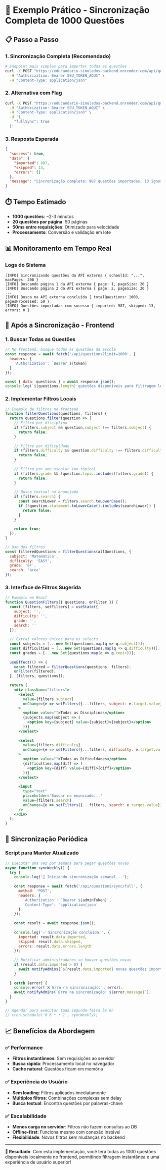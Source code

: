 # 🚀 Exemplo Prático - Sincronização Completa de 1000 Questões

## 📋 Passo a Passo

### 1. Sincronização Completa (Recomendado)

```bash
# Endpoint mais simples para importar todas as questões
curl -X POST "https://educandario-simulados-backend.onrender.com/api/questions/sync/full" \
  -H "Authorization: Bearer SEU_TOKEN_AQUI" \
  -H "Content-Type: application/json"
```

### 2. Alternativa com Flag

```bash
curl -X POST "https://educandario-simulados-backend.onrender.com/api/questions/sync" \
  -H "Authorization: Bearer SEU_TOKEN_AQUI" \
  -H "Content-Type: application/json" \
  -d '{
    "fullSync": true
  }'
```

### 3. Resposta Esperada

```json
{
  "success": true,
  "data": {
    "imported": 987,
    "skipped": 13,
    "errors": []
  },
  "message": "Sincronização completa: 987 questões importadas, 13 ignoradas"
}
```

## ⏱️ Tempo Estimado

- **1000 questões**: ~2-3 minutos
- **20 questões por página**: 50 páginas
- **50ms entre requisições**: Otimizado para velocidade
- **Processamento**: Conversão e validação em lote

## 📊 Monitoramento em Tempo Real

### Logs do Sistema
```
[INFO] Sincronizando questões da API externa { schoolId: "...", maxPages: 200 }
[INFO] Buscando página 1 da API externa { page: 1, pageSize: 20 }
[INFO] Buscando página 2 da API externa { page: 2, pageSize: 20 }
...
[INFO] Busca na API externa concluída { totalQuestions: 1000, pagesProcessed: 50 }
[INFO] Questões importadas com sucesso { imported: 987, skipped: 13, errors: 0 }
```

## 🎯 Após a Sincronização - Frontend

### 1. Buscar Todas as Questões

```javascript
// No frontend, busque todas as questões da escola
const response = await fetch('/api/questions?limit=1000', {
  headers: {
    'Authorization': `Bearer ${token}`
  }
});

const { data: questions } = await response.json();
console.log(`${questions.length} questões disponíveis para filtragem local`);
```

### 2. Implementar Filtros Locais

```javascript
// Exemplo de filtros no frontend
function filterQuestions(questions, filters) {
  return questions.filter(question => {
    // Filtro por disciplina
    if (filters.subject && question.subject !== filters.subject) {
      return false;
    }
    
    // Filtro por dificuldade
    if (filters.difficulty && question.difficulty !== filters.difficulty) {
      return false;
    }
    
    // Filtro por ano escolar (no tópico)
    if (filters.grade && !question.topic.includes(filters.grade)) {
      return false;
    }
    
    // Busca textual no enunciado
    if (filters.search) {
      const searchLower = filters.search.toLowerCase();
      if (!question.statement.toLowerCase().includes(searchLower)) {
        return false;
      }
    }
    
    return true;
  });
}

// Uso dos filtros
const filteredQuestions = filterQuestions(allQuestions, {
  subject: 'Matemática',
  difficulty: 'EASY',
  grade: '6º',
  search: 'área'
});
```

### 3. Interface de Filtros Sugerida

```jsx
// Exemplo em React
function QuestionFilters({ questions, onFilter }) {
  const [filters, setFilters] = useState({
    subject: '',
    difficulty: '',
    grade: '',
    search: ''
  });
  
  // Extrai valores únicos para os selects
  const subjects = [...new Set(questions.map(q => q.subject))];
  const difficulties = [...new Set(questions.map(q => q.difficulty))];
  const grades = [...new Set(questions.map(q => q.topic))];
  
  useEffect(() => {
    const filtered = filterQuestions(questions, filters);
    onFilter(filtered);
  }, [filters, questions]);
  
  return (
    <div className="filters">
      <select 
        value={filters.subject} 
        onChange={e => setFilters({...filters, subject: e.target.value})}
      >
        <option value="">Todas as Disciplinas</option>
        {subjects.map(subject => (
          <option key={subject} value={subject}>{subject}</option>
        ))}
      </select>
      
      <select 
        value={filters.difficulty} 
        onChange={e => setFilters({...filters, difficulty: e.target.value})}
      >
        <option value="">Todas as Dificuldades</option>
        {difficulties.map(diff => (
          <option key={diff} value={diff}>{diff}</option>
        ))}
      </select>
      
      <input 
        type="text"
        placeholder="Buscar no enunciado..."
        value={filters.search}
        onChange={e => setFilters({...filters, search: e.target.value})}
      />
    </div>
  );
}
```

## 🔄 Sincronização Periódica

### Script para Manter Atualizado

```javascript
// Executar uma vez por semana para pegar questões novas
async function syncWeekly() {
  try {
    console.log('🔄 Iniciando sincronização semanal...');
    
    const response = await fetch('/api/questions/sync/full', {
      method: 'POST',
      headers: {
        'Authorization': `Bearer ${adminToken}`,
        'Content-Type': 'application/json'
      }
    });
    
    const result = await response.json();
    
    console.log('✅ Sincronização concluída:', {
      imported: result.data.imported,
      skipped: result.data.skipped,
      errors: result.data.errors.length
    });
    
    // Notificar administradores se houver questões novas
    if (result.data.imported > 0) {
      await notifyAdmins(`${result.data.imported} novas questões importadas!`);
    }
    
  } catch (error) {
    console.error('❌ Erro na sincronização:', error);
    await notifyAdmins(`Erro na sincronização: ${error.message}`);
  }
}

// Agendar para executar toda segunda-feira às 6h
// cron.schedule('0 6 * * 1', syncWeekly);
```

## 📈 Benefícios da Abordagem

### ✅ Performance
- **Filtros instantâneos**: Sem requisições ao servidor
- **Busca rápida**: Processamento local no navegador
- **Cache natural**: Questões ficam em memória

### ✅ Experiência do Usuário
- **Sem loading**: Filtros aplicados imediatamente
- **Múltiplos filtros**: Combinações complexas sem delay
- **Busca textual**: Encontra questões por palavras-chave

### ✅ Escalabilidade
- **Menos carga no servidor**: Filtros não fazem consultas ao DB
- **Offline-first**: Funciona mesmo com conexão instável
- **Flexibilidade**: Novos filtros sem mudanças no backend

---

**🎯 Resultado**: Com esta implementação, você terá todas as 1000 questões disponíveis localmente no frontend, permitindo filtragem instantânea e uma experiência de usuário superior!